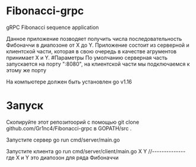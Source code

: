 # Fibonacci-grpc
gRPC Fibonacci sequence application

Данное приложение позводяет получить числа последовательность Фибоначчи в диапозоне от X до Y.
Приложение состоит из серверной и клиентской части, которая в свою очередь в качестве агрументов принимает X и Y.
#Параметры 
По умолчанию серверная часть запускается на порту ":8080", на клиентской части мы подключаемся к этому же порту

На компьютере должен быть установлен go v1.16

# Запуск
Скопируйте этот репозитоорий с помощью git clone github.com/Gr1nc4/Fibonacci-grpc в GOPATH/src .

Запустите сервер go run cmd/server/main.go 

Запустите клиента go run cmd/server/client/main.go X Y //-------------- где X и Y это диапозон для ряда Фибоначчи
